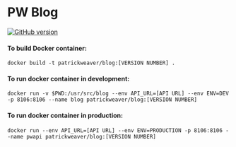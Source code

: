 PW Blog
==
[![GitHub version](https://badge.fury.io/gh/patrickweaver%2Fblog.svg)](https://badge.fury.io/gh/patrickweaver%2Fblog)

#### To build Docker container:

`docker build -t patrickweaver/blog:[VERSION NUMBER] .`

#### To run docker container in development:

`docker run -v $PWD:/usr/src/blog --env API_URL=[API URL] --env ENV=DEV -p 8106:8106 --name blog patrickweaver/blog:[VERSION NUMBER]`

#### To run docker container in production:

`docker run --env API_URL=[API URL] --env ENV=PRODUCTION -p 8106:8106 --name pwapi patrickweaver/blog:[VERSION NUMBER]`
